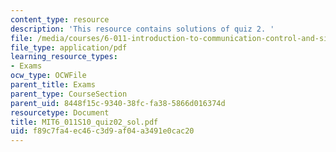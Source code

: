 ```yaml
---
content_type: resource
description: 'This resource contains solutions of quiz 2. '
file: /media/courses/6-011-introduction-to-communication-control-and-signal-processing-spring-2010/f89c7fa4ec46c3d9af04a3491e0cac20_MIT6_011S10_quiz02_sol.pdf
file_type: application/pdf
learning_resource_types:
- Exams
ocw_type: OCWFile
parent_title: Exams
parent_type: CourseSection
parent_uid: 8448f15c-9340-38fc-fa38-5866d016374d
resourcetype: Document
title: MIT6_011S10_quiz02_sol.pdf
uid: f89c7fa4-ec46-c3d9-af04-a3491e0cac20
---
```

